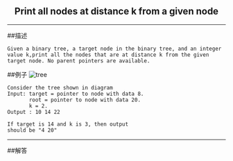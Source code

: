 <center><h2>Print all nodes at distance k from a given node</h2></center>

-------------
##描述
```
Given a binary tree, a target node in the binary tree, and an integer value k,print all the nodes that are at distance k from the given target node. No parent pointers are available.
```

##例子
![tree](http://www.geeksforgeeks.org/wp-content/uploads/BinaryTree4.png)

```
Consider the tree shown in diagram
Input: target = pointer to node with data 8. 
       root = pointer to node with data 20.
       k = 2.
Output : 10 14 22

If target is 14 and k is 3, then output 
should be "4 20"
```
------------

##解答
